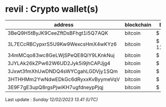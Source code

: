 # revil : Crypto wallet(s)

| address | blockchain | Balance |
|---|---|---|
| 3BeQ9H5tByJK9CeeZftDsBFhgt1i5Q7AQK | bitcoin | $ 3006 |
| 3L7ECcRBCypxrS5U9Kw9WexcsHmX4wKYz6 | bitcoin | $ 11042163 |
| 34mMCqo83wc8GeLWjSPeQE8QiY9LKnkNuj | bitcoin | $ 47778 |
| 3JYLAk26kZPw62W6UD2Jyk5i9jhCAPJjg4 | bitcoin | $ 321653 |
| 3Jxwt3fmXhUwDNDQ4sWYCgahLGDVjy1SQm | bitcoin | $ 434830 |
| 3HTHHMm2YwNdwEDkGc6dRyxxKvByymeVqV | bitcoin | $ 286355 |
| 3E9F7gE3upQ8rgsPjwiKH7ugfdneypPjqj | bitcoin | $ 0 |

Last update : _Sunday 12/02/2023 13.41 (UTC)_

